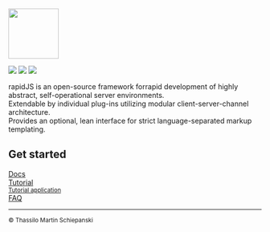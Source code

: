 \
<a href="https://rapidjs.org"><img src="https://rapidjs.org/_assets/img/readme-header.svg" height="100"></a>

<a href="https://github.com/rapidjs-org/core/blob/master/LICENSE"><img src="https://img.shields.io/npm/l/@rapidjs.org/core"></a>
<a href="https://www.npmjs.com/package/@rapidjs.org/core"><img src="https://img.shields.io/npm/v/@rapidjs.org/core"></a>
<a href="https://www.npmjs.com/package/@rapidjs.org/core"><img src="https://img.shields.io/bundlephobia/min/@rapidjs.org/core"></a>

rapidJS is an open-source framework forrapid development of highly abstract, self-operational server environments.\
Extendable by individual plug-ins utilizing modular client-server-channel architecture.\
Provides an optional, lean interface for strict language-separated markup templating.

## Get started

[Docs](https://rapidjs.org/docs)\
[Tutorial](https://rapidjs.org/tutorial)\
<sup>[Tutorial application](https://rapidjs.org/tutorial-app)</sup>\
[FAQ](https://rapidjs.org/faq)

---

<sub>© Thassilo Martin Schiepanski</sub>